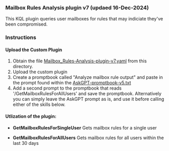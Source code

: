 ### Mailbox Rules Analysis plugin v7 (updaed 16-Dec-2024)

This KQL plugin queries user mailboxes for rules that may indiciate they've been compromised.

### Instructions
#### Upload the Custom Plugin

1. Obtain the file [Mailbox_Rules-Analysis-plugin-v7.yaml](https://raw.githubusercontent.com/RickKotlarz/Copilot-for-Security-Plugins/refs/heads/main/Mailbox_related/Mailbox_Rules-Analysis-plugin-v7.yaml) from this directory.
2. Upload the custom plugin
3. Create a promptbook called "Analyze mailbox rule output" and paste in the prompt found within the [AskGPT-promptbook-v5.txt](https://raw.githubusercontent.com/RickKotlarz/Copilot-for-Security-Plugins/refs/heads/main/Mailbox_related/AskGPT-promptbook-v5.txt)
4. Add a second prompt to the promptbook that reads '/GetMailboxRulesForAllUsers' and save the promptbook. Alternatively you can simply leave the AskGPT prompt as is, and use it before calling either of the skills below.


#### Utlization of the plugin:

- **GetMailboxRulesForSingleUser** Gets mailbox rules for a single user

- **GetMailboxRulesForAllUsers** Gets mailbox rules for all users within the last 30 days

